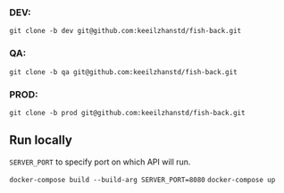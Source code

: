 ### DEV:
`git clone -b dev git@github.com:keeilzhanstd/fish-back.git`

### QA:
`git clone -b qa git@github.com:keeilzhanstd/fish-back.git`

### PROD:
`git clone -b prod git@github.com:keeilzhanstd/fish-back.git`

## Run locally

`SERVER_PORT` to specify port on which API will run.

`docker-compose build --build-arg SERVER_PORT=8080`
`docker-compose up`
